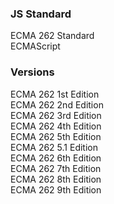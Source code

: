 ### JS Standard
ECMA 262 Standard  
ECMAScript  

### Versions
ECMA 262 1st Edition  
ECMA 262 2nd Edition  
ECMA 262 3rd Edition  
ECMA 262 4th Edition  
ECMA 262 5th Edition  
ECMA 262 5.1 Edition  
ECMA 262 6th Edition  
ECMA 262 7th Edition  
ECMA 262 8th Edition  
ECMA 262 9th Edition  
